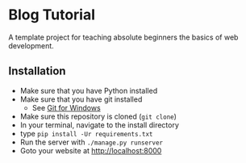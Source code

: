 # Blog Tutorial

A template project for teaching absolute beginners the basics of web development.

## Installation

- Make sure that you have Python installed
- Make sure that you have git installed
    - See [Git for Windows](https://git-scm.com/download/win)
- Make sure this repository is cloned (`git clone`)
- In your terminal, navigate to the install directory
- type `pip install -Ur requirements.txt`
- Run the server with `./manage.py runserver`
- Goto your website at [http://localhost:8000](http://localhost:8000)
